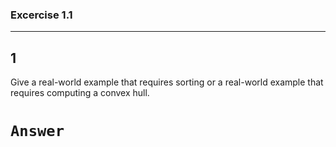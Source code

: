 ### Excercise 1.1

---

## 1

Give a real-world example that requires sorting or a real-world example that requires computing a convex hull.

# `Answer`
